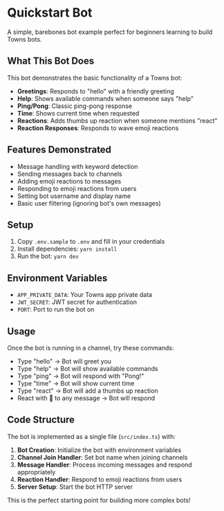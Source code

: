 # Quickstart Bot

A simple, barebones bot example perfect for beginners learning to build Towns bots.

## What This Bot Does

This bot demonstrates the basic functionality of a Towns bot:

- **Greetings**: Responds to "hello" with a friendly greeting
- **Help**: Shows available commands when someone says "help"
- **Ping/Pong**: Classic ping-pong response
- **Time**: Shows current time when requested
- **Reactions**: Adds thumbs up reaction when someone mentions "react"
- **Reaction Responses**: Responds to wave emoji reactions

## Features Demonstrated

- Message handling with keyword detection
- Sending messages back to channels
- Adding emoji reactions to messages
- Responding to emoji reactions from users
- Setting bot username and display name
- Basic user filtering (ignoring bot's own messages)

## Setup

1. Copy `.env.sample` to `.env` and fill in your credentials
2. Install dependencies: `yarn install`
3. Run the bot: `yarn dev`

## Environment Variables

- `APP_PRIVATE_DATA`: Your Towns app private data
- `JWT_SECRET`: JWT secret for authentication
- `PORT`: Port to run the bot on

## Usage

Once the bot is running in a channel, try these commands:

- Type "hello" → Bot will greet you
- Type "help" → Bot will show available commands
- Type "ping" → Bot will respond with "Pong!"
- Type "time" → Bot will show current time
- Type "react" → Bot will add a thumbs up reaction
- React with 👋 to any message → Bot will respond

## Code Structure

The bot is implemented as a single file (`src/index.ts`) with:

1. **Bot Creation**: Initialize the bot with environment variables
2. **Channel Join Handler**: Set bot name when joining channels
3. **Message Handler**: Process incoming messages and respond appropriately
4. **Reaction Handler**: Respond to emoji reactions from users
5. **Server Setup**: Start the bot HTTP server

This is the perfect starting point for building more complex bots!
